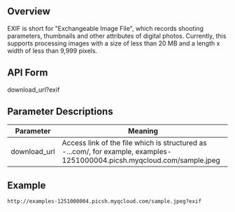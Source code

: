 ## Overview
EXIF is short for "Exchangeable Image File", which records shooting parameters, thumbnails and other attributes of digital photos. Currently, this supports processing images with a size of less than 20 MB and a length x width of less than 9,999 pixels.
## API Form
download_url?exif
## Parameter Descriptions
| Parameter                                      | Meaning                                       |
| --------------------------------------- | ---------------------------------------- |
| download_url | Access link of the file which is structured as <bucket id>-<appid>.<picture region>.<domain>.com/<picture name>, for example, examples-1251000004.picsh.myqcloud.com/sample.jpeg |

## Example

```
http://examples-1251000004.picsh.myqcloud.com/sample.jpeg?exif

```
